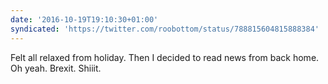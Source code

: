 ```yaml
---
date: '2016-10-19T19:10:30+01:00'
syndicated: 'https://twitter.com/roobottom/status/788815604815888384'
---
```

Felt all relaxed from holiday. Then I decided to read news from back home. Oh yeah. Brexit. Shiiit.
